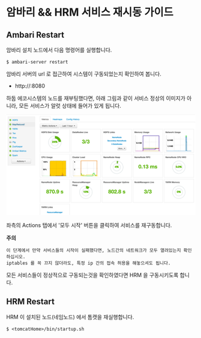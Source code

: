 # 암바리 && HRM 서비스 재시동 가이드

## Ambari Restart

암바리 설치 노드에서 다음 명령어를 실행합니다.

```
$ ambari-server restart
```

암바리 서버의 url 로 접근하여 시스템이 구동되었는지 확인하여 봅니다.

 - http://<host>:8080

하둡 에코시스템의 노드를 재부팅했다면, 아래 그림과 같이 서비스 정상의 이미지가 아니라, 모든 서비스가 알럿 상태에 들어가 있게 됩니다.

![](images/ambari/ins-11.png)

좌측의 Actions 탭에서 '모두 시작' 버튼을 클릭하여 서비스를 재구동합니다.

**주의**

```
이 단계에서 만약 서비스들의 시작이 실패했다면, 노드간의 네트워크가 모두 열려있는지 확인하십시오.
iptables 를 꼭 끄지 않더라도, 특정 ip 간의 접속 허용을 해놓으셔도 됩니다.
```

모든 서비스들이 정상적으로 구동되는것을 확인하였다면 HRM 을 구동시키도록 합니다.

## HRM Restart

HRM 이 설치된 노드(네임노드) 에서 톰캣을 재실행합니다.

```
$ <tomcatHome>/bin/startup.sh
```



